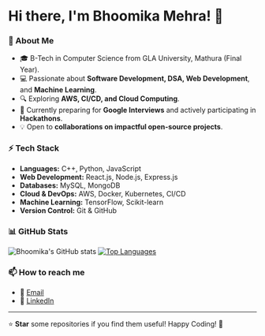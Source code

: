 # Hi there, I'm Bhoomika Mehra! 👋

### 🚀 About Me
- 🎓 B-Tech in Computer Science from GLA University, Mathura (Final Year).
- 💻 Passionate about **Software Development, DSA, Web Development**, and **Machine Learning**.
- 🔍 Exploring **AWS, CI/CD, and Cloud Computing**.
- 🌱 Currently preparing for **Google Interviews** and actively participating in **Hackathons**.
- 💡 Open to **collaborations on impactful open-source projects**.

### ⚡ Tech Stack
- **Languages:** C++, Python, JavaScript
- **Web Development:** React.js, Node.js, Express.js
- **Databases:** MySQL, MongoDB
- **Cloud & DevOps:** AWS, Docker, Kubernetes, CI/CD
- **Machine Learning:** TensorFlow, Scikit-learn
- **Version Control:** Git & GitHub

### 📊 GitHub Stats
![Bhoomika's GitHub stats](https://github-readme-stats.vercel.app/api?username=BhoomikaMehra23&show_icons=true&theme=radical)
[![Top Languages](https://github-readme-stats.vercel.app/api/top-langs/?username=BhoomikaMehra23&layout=compact&theme=radical)](https://github.com/BhoomikaMehra23)

### 📫 How to reach me
- 💌 [Email](mailto:bhumikam61@gmail.com)
- 🔗 [LinkedIn](https://linkedin.com/in/bhoomikamehra23)

---
⭐ **Star** some repositories if you find them useful! Happy Coding! 🚀
